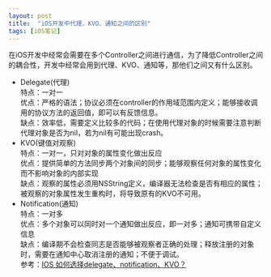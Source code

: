 ```yaml
---
layout: post
title:  "iOS开发中代理、KVO、通知之间的区别"
tags: [iOS笔记]
---
```

在iOS开发中经常会需要在多个Controller之间进行通信，为了降低Controller之间的耦合性，开发中经常会用到代理、KVO、通知等，那他们之间又有什么区别。

+ Delegate(代理)    
  特点：一对一    
  优点：严格的语法；协议必须在controller的作用域范围内定义；能够接收调用的协议方法的返回值，即可以有反馈信息。    
  缺点：效率低，需要定义比较多的代码；在使用代理对象的时候需要注意判断代理对象是否为nil，若为nil有可能出现crash。    
+ KVO(键值对观察)    
  特点：一对一，只对对象的属性变化做出反应    
  优点：提供简单的方法同步两个对象间的同步；能够观察任何对象的属性变化而不影响对象的内部实现    
  缺点：观察的属性必须用NSString定义，编译器无法检查是否有相应的属性；被观察的对象属性发生重构时，将导致原有的KVO不可用。    
+ Notification(通知)    
  特点：一对多    
  优点：多个对象可以同时对一个通知做出反应，即一对多；通知可携带自定义信息    
  缺点：编译期不会检查同志是否能够被观察者正确的处理；释放注册的对象时，需要在通知中心取消注册的通知；不便于调试。    
参考：[IOS 如何选择delegate、notification、KVO？]    

[IOS 如何选择delegate、notification、KVO？]:http://my.oschina.net/u/728866/blog/116571?fromerr=Qs1SwQ9v


